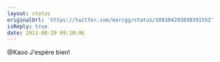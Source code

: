 ```yaml
---
layout: status
originalUrl: 'https://twitter.com/marcgg/status/108104293898391552'
isReply: true
date: 2011-08-29 09:10:46
---
```


@Kaoo J'espère bien!
